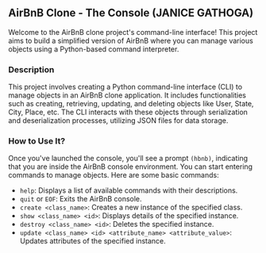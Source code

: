 ## AirBnB Clone - The Console (JANICE GATHOGA)

Welcome to the AirBnB clone project's command-line interface! This project aims to build a simplified version of AirBnB where you can manage various objects using a Python-based command interpreter.

### Description

This project involves creating a Python command-line interface (CLI) to manage objects in an AirBnB clone application. It includes functionalities such as creating, retrieving, updating, and deleting objects like User, State, City, Place, etc. The CLI interacts with these objects through serialization and deserialization processes, utilizing JSON files for data storage.


### How to Use It?

Once you've launched the console, you'll see a prompt `(hbnb)`, indicating that you are inside the AirBnB console environment. You can start entering commands to manage objects. Here are some basic commands:

- `help`: Displays a list of available commands with their descriptions.
- `quit` or `EOF`: Exits the AirBnB console.
- `create <class_name>`: Creates a new instance of the specified class.
- `show <class_name> <id>`: Displays details of the specified instance.
- `destroy <class_name> <id>`: Deletes the specified instance.
- `update <class_name> <id> <attribute_name> <attribute_value>`: Updates attributes of the specified instance.

